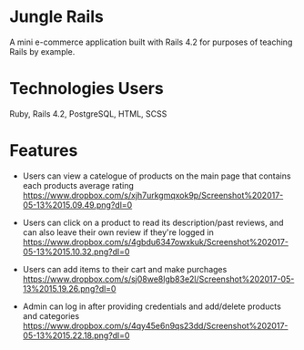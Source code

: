# Jungle Rails

A mini e-commerce application built with Rails 4.2 for purposes of teaching Rails by example.

# Technologies Users

Ruby, Rails 4.2, PostgreSQL, HTML, SCSS

# Features

- Users can view a catelogue of products on the main page that contains each products average rating 
https://www.dropbox.com/s/xjh7urkgmqxok9p/Screenshot%202017-05-13%2015.09.49.png?dl=0

- Users can click on a product to read its description/past reviews, and can also leave their own review if they're logged in
https://www.dropbox.com/s/4gbdu6347owxkuk/Screenshot%202017-05-13%2015.10.32.png?dl=0

- Users can add items to their cart and make purchages 
https://www.dropbox.com/s/sj08we8lgb83e2l/Screenshot%202017-05-13%2015.19.26.png?dl=0

- Admin can log in after providing credentials and add/delete products and categories
https://www.dropbox.com/s/4qy45e6n9qs23dd/Screenshot%202017-05-13%2015.22.18.png?dl=0


